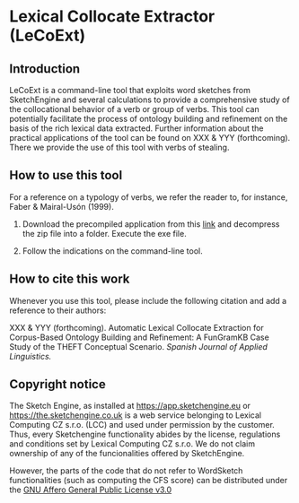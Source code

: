 # Lexical Collocate Extractor (LeCoExt)
## Introduction
LeCoExt is a command-line tool that exploits word sketches from SketchEngine and several calculations to provide a comprehensive study of the collocational behavior of a verb or group of verbs. 
This tool can potentially facilitate the process of ontology building and refinement on the basis of the rich lexical data extracted. Further information about the practical applications of the tool can be found on XXX & YYY (forthcoming). There we provide the use of this tool with verbs of stealing.


## How to use this tool

For a reference on a typology of verbs, we refer the reader to, for instance, Faber & Mairal-Usón (1999).

1. Download the precompiled application from this [link](https://drive.google.com/file/d/1ejArB5_kkiXA_5m6gXb9Tb0TsY7vWUkh/view?usp=sharing) and decompress the zip file into a folder. Execute the exe file.

2. Follow the indications on the command-line tool.

## How to cite this work
Whenever you use this tool, please include the following citation and add a reference to their authors:

XXX & YYY (forthcoming). Automatic Lexical Collocate Extraction for Corpus-Based Ontology Building and Refinement: A FunGramKB Case Study of the THEFT Conceptual Scenario. *Spanish Journal of Applied Linguistics.*

## Copyright notice

The Sketch Engine, as installed at https://app.sketchengine.eu or https://the.sketchengine.co.uk is a web service belonging to Lexical Computing CZ s.r.o. (LCC) and used under permission by the customer.
Thus, every Sketchengine functionality abides by the license, regulations and conditions set by Lexical Computing CZ s.r.o. We do not claim ownership of any of the funcionalities offered by SketchEngine.

However, the parts of the code that do not refer to WordSketch functionalities (such as computing the CFS score) can be distributed under the [GNU Affero General Public License v3.0](https://choosealicense.com/licenses/agpl-3.0/)

